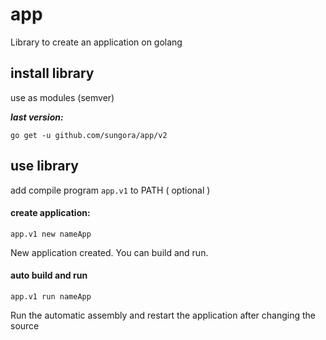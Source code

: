 # app

Library to create an application on golang

## install library 

use as modules (semver)

***last version:***

    go get -u github.com/sungora/app/v2

## use library

add compile program `app.v1` to PATH ( optional ) 

#### create application:

    app.v1 new nameApp

New application created. You can build and run.

#### auto build and run

    app.v1 run nameApp


Run the automatic assembly and restart the application after changing the source
